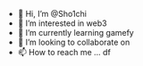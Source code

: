 - 👋 Hi, I’m @Sho1chi  
- 👀 I’m interested in web3 
- 🌱 I’m currently learning gamefy  
- 💞️ I’m looking to collaborate on 
- 📫 How to reach me ...   df

<!---
Sho1chi/Sho1chi is a ✨ special ✨ repository because its `README.md` (this file) appears on your GitHub profile.
You can click the Preview link to take a look at your changes.
--->
 
